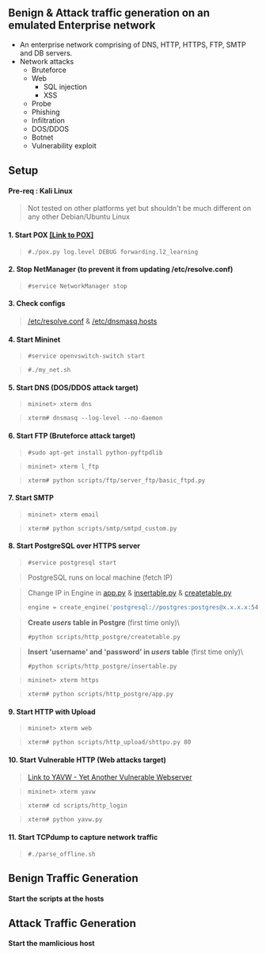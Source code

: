## Benign & Attack traffic generation on an emulated Enterprise network
* An enterprise network comprising of DNS, HTTP, HTTPS, FTP, SMTP and DB servers.
* Network attacks
  * Bruteforce
  * Web
    * SQL injection
    * XSS
  * Probe
  * Phishing
  * Infiltration
  * DOS/DDOS
  * Botnet
  * Vulnerability exploit
  
## Setup

#### Pre-req : Kali Linux
> Not tested on other platforms yet but shouldn't be much different on any other Debian/Ubuntu Linux

#### 1. Start POX [[Link to POX]](https://github.com/noxrepo/pox "POX Repo")
> ```console
> #./pox.py log.level DEBUG forwarding.l2_learning
> ```

#### 2. Stop NetManager (to prevent it from updating /etc/resolve.conf)
> ```console
> #service NetworkManager stop
> ```

#### 3. Check configs
> [/etc/resolve.conf](/resolve.conf) & [/etc/dnsmasq.hosts](/dnsmasq.hosts)

#### 4. Start Mininet
> ```console
> #service openvswitch-switch start
> ```

> ```console
> #./my_net.sh
> ```

#### 5. Start DNS (DOS/DDOS attack target)
> ```console
> mininet> xterm dns
> ```

> ```console
> xterm# dnsmasq --log-level --no-daemon
> ```

#### 6. Start FTP (Bruteforce attack target)
> ```console
> #sudo apt-get install python-pyftpdlib
> ```

> ```console
> mininet> xterm l_ftp
> ```

> ```console
> xterm# python scripts/ftp/server_ftp/basic_ftpd.py
> ```

#### 7. Start SMTP
> ```console
> mininet> xterm email
> ```

> ```console
> xterm# python scripts/smtp/smtpd_custom.py
> ```

#### 8. Start PostgreSQL over HTTPS server
> ```console
> #service postgresql start
> ```

> PostgreSQL runs on local machine (fetch IP)

> Change IP in Engine in [app.py](scripts/http_postgre/app.py) & [insertable.py](/scripts/http_postgre/insertable.py) & [createtable.py](scripts/http_postgre/createtable.py)
> ```python
> engine = create_engine('postgresql://postgres:postgres@x.x.x.x:5432/test', echo=True)
> ```

> **Create *users* table in Postgre** (first time only)\
> ```console
> #python scripts/http_postgre/createtable.py
> ```

> **Insert 'username' and 'password' in *users* table** (first time only)\
> ```console
> #python scripts/http_postgre/insertable.py
> ```

> ```console
> mininet> xterm https
> ```

> ```console
> xterm# python scripts/http_postgre/app.py
> ```

#### 9. Start HTTP with Upload
> ```console
> mininet> xterm web
> ```

> ```console
> xterm# python scripts/http_upload/shttpu.py 80
> ```

#### 10. Start Vulnerable HTTP (Web attacks target)
> [Link to YAVW - Yet Another Vulnerable Webserver](https://github.com/noleti/yavw)

> ```console
> mininet> xterm yavw
> ```

> ```console
> xterm# cd scripts/http_login
> ```

> ```console
> xterm# python yavw.py
> ```

#### 11. Start TCPdump to capture network traffic
> ```console
> #./parse_offline.sh
> ```


## Benign Traffic Generation
#### Start the scripts at the hosts

## Attack Traffic Generation
#### Start the mamlicious host
